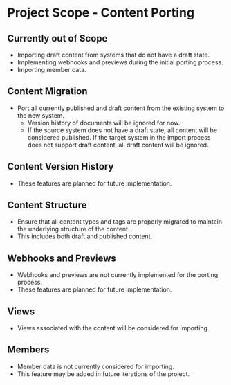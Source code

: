 # Project Scope - Content Porting

## Currently out of Scope

- Importing draft content from systems that do not have a draft state.
- Implementing webhooks and previews during the initial porting process.
- Importing member data.

## Content Migration

- Port all currently published and draft content from the existing system to the new system.
  - Version history of documents will be ignored for now.
  - If the source system does not have a draft state, all content will be considered published. If the target system in the import process does not support draft content, all draft content will be ignored.

## Content Version History

- These features are planned for future implementation.

## Content Structure

- Ensure that all content types and tags are properly migrated to maintain the underlying structure of the content.
- This includes both draft and published content.

## Webhooks and Previews

- Webhooks and previews are not currently implemented for the porting process.
- These features are planned for future implementation.

## Views

- Views associated with the content will be considered for importing.

## Members

- Member data is not currently considered for importing.
- This feature may be added in future iterations of the project.
